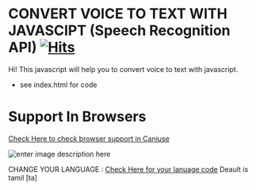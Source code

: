 # CONVERT VOICE TO TEXT WITH JAVASCIPT (Speech Recognition API) [![Hits](https://hits.seeyoufarm.com/api/count/incr/badge.svg?url=https%3A%2F%2Fgithub.com%2Farunkumartdr%2FCONVERT-VOICE-TO-TEXT-WITH-JAVASCIPT%2F&count_bg=%2331349A&title_bg=%23555555&icon=&icon_color=%23E7E7E7&title=hits&edge_flat=true)](https://hits.seeyoufarm.com)

Hi! This javascript will help you to convert voice to text with javascript.

- see index.html for code

# Support In Browsers

[Check Here to check browser support in Caniuse](https://caniuse.com/speech-recognition)

![enter image description here](https://i.ibb.co/fpXSDpS/image.png)		

CHANGE YOUR LANGUAGE : [Check Here for your lanuage code](https://www.w3schools.com/tags/ref_language_codes.asp) Deault is tamil [ta]
